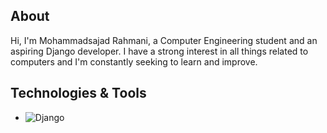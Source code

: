 ## About
Hi, I'm Mohammadsajad Rahmani, a Computer Engineering student and an aspiring Django developer. I have a strong interest in all things related to computers and I'm constantly seeking to learn and improve.

## Technologies & Tools
- ![Django](https://img.shields.io/badge/Django-092E20?style=for-the-badge&logo=django&logoColor=white)

<!---
Mohammadsajjad-Rahmani/Mohammadsajjad-Rahmani is a ✨ special ✨ repository because its `README.md` (this file) appears on your GitHub profile.
You can click the Preview link to take a look at your changes.
--->
